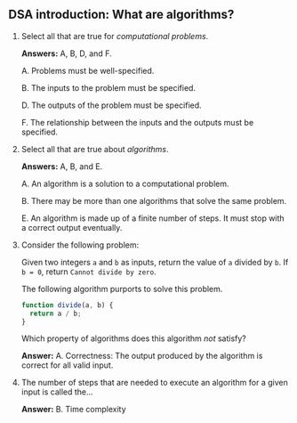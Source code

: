 ## DSA introduction: What are algorithms?

1. Select all that are true for _computational problems_.

    **Answers:** A, B, D, and F.

    A. Problems must be well-specified.

    B.  The inputs to the problem must be specified.

    D. The outputs of the problem must be specified.

    F. The relationship between the inputs and the outputs must be specified.

2. Select all that are true about _algorithms_.

    **Answers:** A, B, and E.

    A. An algorithm is a solution to a computational problem.

    B. There may be more than one algorithms that solve the same problem.

    E. An algorithm is made up of a finite number of steps. It must stop with a correct output eventually.

3. Consider the following problem:

    Given two integers `a` and `b` as inputs, return the value of `a` divided by `b`. If `b = 0`, return `Cannot divide by zero`.

    The following algorithm purports to solve this problem.

    ```js
    function divide(a, b) {
      return a / b;
    }
    ```
    
    Which property of algorithms does this algorithm _not_ satisfy?
    
    **Answer:** A. Correctness: The output produced by the algorithm is correct for all valid input.

4. The number of steps that are needed to execute an algorithm for a given input is called the...

    **Answer:** B. Time complexity
